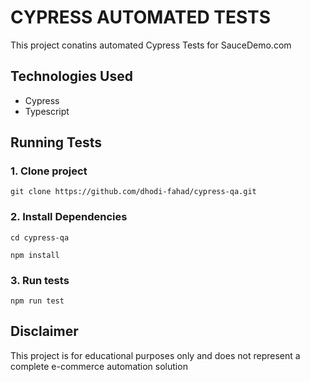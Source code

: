 # CYPRESS AUTOMATED TESTS

This project conatins automated Cypress Tests for SauceDemo.com

## Technologies Used

- Cypress
- Typescript

## Running Tests

### 1. Clone project
```
git clone https://github.com/dhodi-fahad/cypress-qa.git
```

### 2. Install Dependencies

```
cd cypress-qa 

npm install
```

### 3. Run tests
```
npm run test
```

## Disclaimer
This project is for educational purposes only and does not represent a complete e-commerce automation solution
